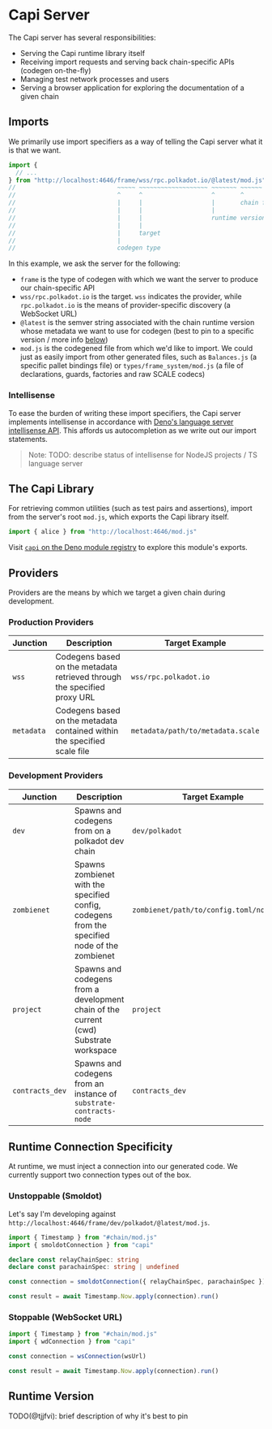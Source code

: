 # Capi Server

The Capi server has several responsibilities:

- Serving the Capi runtime library itself
- Receiving import requests and serving back chain-specific APIs (codegen on-the-fly)
- Managing test network processes and users
- Serving a browser application for exploring the documentation of a given chain

## Imports

We primarily use import specifiers as a way of telling the Capi server what it is that we want.

```ts
import {
  // ...
} from "http://localhost:4646/frame/wss/rpc.polkadot.io/@latest/mod.js"
//                            ~~~~~ ~~~~~~~~~~~~~~~~~~~ ~~~~~~~ ~~~~~~
//                            ^     ^                   ^       ^
//                            |     |                   |       chain file
//                            |     |                   |
//                            |     |                   runtime version
//                            |     |
//                            |     target
//                            |
//                            codegen type
```

In this example, we ask the server for the following:

- `frame` is the type of codegen with which we want the server to produce our chain-specific API
- `wss/rpc.polkadot.io` is the target. `wss` indicates the provider, while `rpc.polkadot.io` is the means of provider-specific discovery (a WebSocket URL)
- `@latest` is the semver string associated with the chain runtime version whose metadata we want to use for codegen (best to pin to a specific version / more info [below](#runtime-version))
- `mod.js` is the codegened file from which we'd like to import. We could just as easily import from other generated files, such as `Balances.js` (a specific pallet bindings file) or `types/frame_system/mod.js` (a file of declarations, guards, factories and raw SCALE codecs)

### Intellisense

To ease the burden of writing these import specifiers, the Capi server implements intellisense in accordance with [Deno's language server intellisense API](https://deno.land/manual@v1.31.0/advanced/language_server/imports). This affords us autocompletion as we write out our import statements.

<!-- TODO: add screenshot -->

> Note: TODO: describe status of intellisense for NodeJS projects / TS language server

## The Capi Library

For retrieving common utilities (such as test pairs and assertions), import from the server's root `mod.js`, which exports the Capi library itself.

```ts
import { alice } from "http://localhost:4646/mod.js"
```

Visit [`capi` on the Deno module registry](https://deno.land/x/capi) to explore this module's exports.

## Providers

Providers are the means by which we target a given chain during development.

### Production Providers

| Junction   | Description                                                              | Target Example                    |
| ---------- | ------------------------------------------------------------------------ | --------------------------------- |
| `wss`      | Codegens based on the metadata retrieved through the specified proxy URL | `wss/rpc.polkadot.io`             |
| `metadata` | Codegens based on the metadata contained within the specified scale file | `metadata/path/to/metadata.scale` |

### Development Providers

| Junction        | Description                                                                                   | Target Example                            |
| --------------- | --------------------------------------------------------------------------------------------- | ----------------------------------------- |
| `dev`           | Spawns and codegens from on a polkadot dev chain                                              | `dev/polkadot`                            |
| `zombienet`     | Spawns zombienet with the specified config, codegens from the specified node of the zombienet | `zombienet/path/to/config.toml/node_name` |
| `project`       | Spawns and codegens from a development chain of the current (cwd) Substrate workspace         | `project`                                 |
| `contracts_dev` | Spawns and codegens from an instance of `substrate-contracts-node`                            | `contracts_dev`                           |

## Runtime Connection Specificity

At runtime, we must inject a connection into our generated code. We currently support two connection types out of the box.

### Unstoppable (Smoldot)

Let's say I'm developing against `http://localhost:4646/frame/dev/polkadot/@latest/mod.js`.

```ts
import { Timestamp } from "#chain/mod.js"
import { smoldotConnection } from "capi"

declare const relayChainSpec: string
declare const parachainSpec: string | undefined

const connection = smoldotConnection({ relayChainSpec, parachainSpec })

const result = await Timestamp.Now.apply(connection).run()
```

### Stoppable (WebSocket URL)

```ts
import { Timestamp } from "#chain/mod.js"
import { wdConnection } from "capi"

const connection = wsConnection(wsUrl)

const result = await Timestamp.Now.apply(connection).run()
```

## Runtime Version

TODO(@tjjfvi): brief description of why it's best to pin
